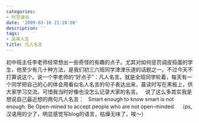 ```yaml
---
categories:
- 时空波动
date: '2009-03-10 21:28:00'
description: ''
tags:
- 品味人生
title: 凡人名言
---
```

初中班主任李老师经常想出一些奇怪的有趣的点子。尤其对如何惩罚调皮捣蛋的学生，他至少有几十种方法，是我们初三六班同学津津乐道的话题之一。不过今天不打算说这个。说一个李老师的“好点子”：凡人名言。就是全班同学轮着，每天有一个同学把自己的心的体会用看似名人名言的句子表达出来，晨读时写在黑板上，供大家学习交流。可惜我当时好像也没怎么记录大家的名言。
 
说了这么多其实我是想说自己最近想的两句凡人名言：
 
Smart enough to know smart is not enough.
Be Open\-mined to accept people who are not open\-minded.
 
（ps, 汉语用的少了，明显感觉写blog的语言，枯燥无味了。唉～）